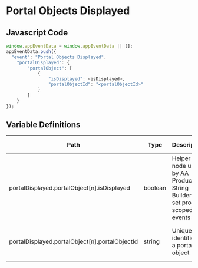 # Portal Objects Displayed

### 

## Javascript Code
```js
window.appEventData = window.appEventData || [];
appEventData.push({
  "event": "Portal Objects Displayed",
    "portalDisplayed": {
        "portalObject": [
            {
                "isDisplayed": <isDisplayed>,
                "portalObjectId": "<portalObjectId>"
            }
        ]
    }
});
```

## Variable Definitions

|Path|Type|Description|Example|Pattern|Min Length|Max Length|Minimum|Maximum|Multiple Of|
| --- | --- | --- | --- | --- | --- | --- | --- | --- | --- |
|portalDisplayed.portalObject[n].isDisplayed|boolean|Helper node used by AA Product String Builder to set product scoped events|true|||||||
|portalDisplayed.portalObject[n].portalObjectId|string|Unique identifier of a portal object|My Accounts, Transactions, Messages, My Reports|||||||




